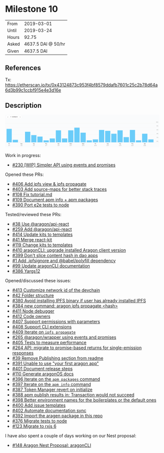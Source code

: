 # Milestone 10

|       |                    |
| ----- | ------------------ |
| From  | 2019-03-01         |
| Until | 2019-03-24         |
| Hours | 92.75              |
| Asked | 4637.5 DAI @ 50/hr |
| Given | 4637.5 DAI         |

## References

Tx: <https://etherscan.io/tx/0x43124873c953f4bf8579ddafb7601c25c2b78d64a6d3b99c1ccbf915e4e3d16e>

## Description

![Time-tracking report](assets/Milestone-10-toggle-report.PNG)

Work in progress:

- [#230 [WIP] Simpler API using events and promises](https://github.com/aragon/aragon.js/pull/230)

Opened these PRs:

- [#406 Add ipfs view & ipfs propagate](https://github.com/aragon/aragon-cli/pull/406)
- [#403 Add source-maps for better stack traces](https://github.com/aragon/aragon-cli/pull/403)
- [#108 Fix tutorial.md](https://github.com/aragon/hack/pull/108)
- [#109 Document apm info + apm packages](https://github.com/aragon/hack/pull/109)
- [#390 Port e2e tests to node](https://github.com/aragon/aragon-cli/pull/390)

Tested/reviewed these PRs:

- [#38 Use @aragon/api-react](https://github.com/aragon/aragon-react-boilerplate/pull/38)
- [#259 Add @aragon/api-react](https://github.com/aragon/aragon.js/pull/259)
- [#414 Update kits to templates](https://github.com/aragon/aragon-cli/pull/414)
- [#41 Merge react-kit](https://github.com/aragon/aragon-react-boilerplate/pull/41)
- [#119 Change kits to templates](https://github.com/aragon/hack/pull/119)
- [#410 aragonCLI: upgrade installed Aragon client version](https://github.com/aragon/aragon-cli/pull/410)
- [#399 Don't slice content hash in dao apps](https://github.com/aragon/aragon-cli/pull/399)
- [#1 Add .ipfsignore and @babel/polyfill dependency](https://github.com/aragon/your-first-aragon-app/pull/1)
- [#99 Update aragonCLI documentation](https://github.com/aragon/hack/pull/99)
- [#386 Yargs12](https://github.com/aragon/aragon-cli/pull/386)

Opened/discussed these issues:

- [#413 Customize network id of the devchain](https://github.com/aragon/aragon-cli/issues/413)
- [#42 Folder structure](https://github.com/aragon/aragon-react-boilerplate/issues/42)
- [#380 Avoid installing IPFS binary if user has already installed IPFS](https://github.com/aragon/aragon-cli/issues/380)
- [#384 new command: aragon ipfs propagate &lt;hash&gt;](https://github.com/aragon/aragon-cli/issues/384)
- [#411 Node debugger](https://github.com/aragon/aragon-cli/issues/411)
- [#412 Code owners](https://github.com/aragon/aragon-cli/issues/412)
- [#407 Support permissions with parameters](https://github.com/aragon/aragon-cli/issues/407)
- [#408 Support CLI extensions](https://github.com/aragon/aragon-cli/issues/408)
- [#409 Iterate on `ipfs propagate`](https://github.com/aragon/aragon-cli/issues/409)
- [#265 @aragon/wrapper using events and promises](https://github.com/aragon/aragon.js/issues/265)
- [#405 Tests to measure performance](https://github.com/aragon/aragon-cli/issues/405)
- [#264 API: migrate to promise-based returns for single-emission responses](https://github.com/aragon/aragon.js/issues/264)
- [#39 Remove Publishing section from readme](https://github.com/aragon/aragon-react-boilerplate/issues/39)
- [#391 Unable to use "your first aragon app"](https://github.com/aragon/aragon-cli/issues/391)
- [#401 Document release steps](https://github.com/aragon/aragon-cli/issues/401)
- [#110 Generate aragonOS docs](https://github.com/aragon/hack/issues/110)
- [#396 Iterate on the `apm packages` command](https://github.com/aragon/aragon-cli/issues/396)
- [#397 Iterate on the `apm info` command](https://github.com/aragon/aragon-cli/issues/397)
- [#387 Token Manager revert on initialize](https://github.com/aragon/aragon-cli/issues/387)
- [#388 apm publish results in: Transaction would not succeed](https://github.com/aragon/aragon-cli/issues/388)
- [#398 Better environment names for the boilerplates or the default ones](https://github.com/aragon/aragon-cli/issues/398)
- [#400 Add issue templates](https://github.com/aragon/aragon-cli/issues/400)
- [#402 Automate documentation sync](https://github.com/aragon/aragon-cli/issues/402)
- [#392 Import the aragen package in this repo](https://github.com/aragon/aragon-cli/issues/392)
- [#376 Migrate tests to node](https://github.com/aragon/aragon-cli/issues/376)
- [#123 Migrate to rxjs 6](https://github.com/aragon/aragon.js/pull/123)

I have also spent a couple of days working on our Nest proposal:

- [#148 Aragon Nest Proposal: aragonCLI](https://github.com/aragon/nest/issues/148)
